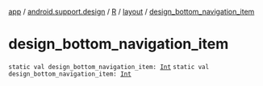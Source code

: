 [app](../../../index.md) / [android.support.design](../../index.md) / [R](../index.md) / [layout](index.md) / [design_bottom_navigation_item](./design_bottom_navigation_item.md)

# design_bottom_navigation_item

`static val design_bottom_navigation_item: `[`Int`](https://kotlinlang.org/api/latest/jvm/stdlib/kotlin/-int/index.html)
`static val design_bottom_navigation_item: `[`Int`](https://kotlinlang.org/api/latest/jvm/stdlib/kotlin/-int/index.html)